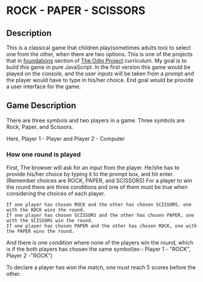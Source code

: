 # ROCK - PAPER - SCISSORS

## Description

This is a classical game that children play(sometimes adults too) to select one from the other, when there are two options. This is one of the projects that in [foundations](https://www.theodinproject.com/paths/foundations/courses/foundations) section of [The Odin Project](https://www.theodinproject.com/) curriculum. My goal is to build this game in pure JavaScript.
In the first version this game would be played on the console, and the user inputs will be taken from a prompt and the player would have to type in his/her choice. End goal would be provide a user interface for the game.

## Game Description

There are three symbols and two players in a game.
Three symbols are Rock, Paper, and Scissors.

Here, Player 1 - Player and Player 2 - Computer

### How one round is played

First, The browser will ask for an input from the player. He/she has to provide his/her choice by typing it to the prompt box, and hit enter. (Remember choices are ROCK, PAPER, and SCISSORS)
For a player to win the round there are three conditions and one of them must be true when considering the choices of each player.

    If one player has chosen ROCK and the other has chosen SCISSORS, one with the ROCK wins the round.
    If one player has chosen SCISSORS and the other has chosen PAPER, one with the SCISSORS win the round.
    If one player has chosen PAPER and the other has chosen ROCK, one with the PAPER wins the round.

And there is one condition where none of the players win the round, which is if the both players has chosen the same symbol(ex-: Player 1 - "ROCK", Player 2 -"ROCK")

To declare a player has won the match, one must reach 5 scores before the other.
